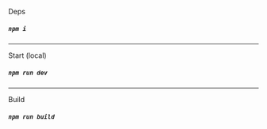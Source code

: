 
Deps
##### `npm i`

--------------------------------------------------------------------------------

Start (local)
##### `npm run dev`


--------------------------------------------------------------------------------


Build
##### `npm run build`